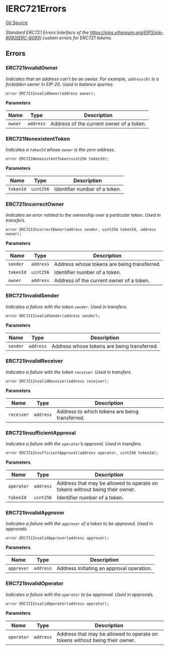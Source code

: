# IERC721Errors
[Git Source](https://github.com/BJustCoin/BJustCoin/blob/e7038856495a90d82d025f98c39648e6605afbeb/src/flatten/VestingToken_flatten.sol)

*Standard ERC721 Errors
Interface of the https://eips.ethereum.org/EIPS/eip-6093[ERC-6093] custom errors for ERC721 tokens.*


## Errors
### ERC721InvalidOwner
*Indicates that an address can't be an owner. For example, `address(0)` is a forbidden owner in EIP-20.
Used in balance queries.*


```solidity
error ERC721InvalidOwner(address owner);
```

**Parameters**

|Name|Type|Description|
|----|----|-----------|
|`owner`|`address`|Address of the current owner of a token.|

### ERC721NonexistentToken
*Indicates a `tokenId` whose `owner` is the zero address.*


```solidity
error ERC721NonexistentToken(uint256 tokenId);
```

**Parameters**

|Name|Type|Description|
|----|----|-----------|
|`tokenId`|`uint256`|Identifier number of a token.|

### ERC721IncorrectOwner
*Indicates an error related to the ownership over a particular token. Used in transfers.*


```solidity
error ERC721IncorrectOwner(address sender, uint256 tokenId, address owner);
```

**Parameters**

|Name|Type|Description|
|----|----|-----------|
|`sender`|`address`|Address whose tokens are being transferred.|
|`tokenId`|`uint256`|Identifier number of a token.|
|`owner`|`address`|Address of the current owner of a token.|

### ERC721InvalidSender
*Indicates a failure with the token `sender`. Used in transfers.*


```solidity
error ERC721InvalidSender(address sender);
```

**Parameters**

|Name|Type|Description|
|----|----|-----------|
|`sender`|`address`|Address whose tokens are being transferred.|

### ERC721InvalidReceiver
*Indicates a failure with the token `receiver`. Used in transfers.*


```solidity
error ERC721InvalidReceiver(address receiver);
```

**Parameters**

|Name|Type|Description|
|----|----|-----------|
|`receiver`|`address`|Address to which tokens are being transferred.|

### ERC721InsufficientApproval
*Indicates a failure with the `operator`’s approval. Used in transfers.*


```solidity
error ERC721InsufficientApproval(address operator, uint256 tokenId);
```

**Parameters**

|Name|Type|Description|
|----|----|-----------|
|`operator`|`address`|Address that may be allowed to operate on tokens without being their owner.|
|`tokenId`|`uint256`|Identifier number of a token.|

### ERC721InvalidApprover
*Indicates a failure with the `approver` of a token to be approved. Used in approvals.*


```solidity
error ERC721InvalidApprover(address approver);
```

**Parameters**

|Name|Type|Description|
|----|----|-----------|
|`approver`|`address`|Address initiating an approval operation.|

### ERC721InvalidOperator
*Indicates a failure with the `operator` to be approved. Used in approvals.*


```solidity
error ERC721InvalidOperator(address operator);
```

**Parameters**

|Name|Type|Description|
|----|----|-----------|
|`operator`|`address`|Address that may be allowed to operate on tokens without being their owner.|


